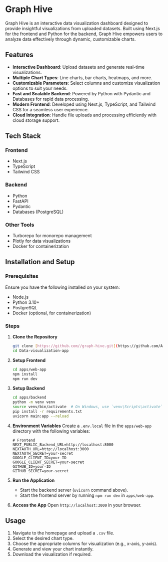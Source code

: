 # Graph Hive

Graph Hive is an interactive data visualization dashboard designed to provide insightful visualizations from uploaded datasets. Built using Next.js for the frontend and Python for the backend, Graph Hive empowers users to analyze data effectively through dynamic, customizable charts.

## Features

- **Interactive Dashboard**: Upload datasets and generate real-time visualizations.
- **Multiple Chart Types**: Line charts, bar charts, heatmaps, and more.
- **Customizable Parameters**: Select columns and customize visualization options to suit your needs.
- **Fast and Scalable Backend**: Powered by Python with Pydantic and Databases for rapid data processing.
- **Modern Frontend**: Developed using Next.js, TypeScript, and Tailwind CSS for a seamless user experience.
- **Cloud Integration**: Handle file uploads and processing efficiently with cloud storage support.

## Tech Stack

### Frontend

- Next.js
- TypeScript
- Tailwind CSS

### Backend

- Python
- FastAPI
- Pydantic
- Databases (PostgreSQL)

### Other Tools

- Turborepo for monorepo management
- Plotly for data visualizations
- Docker for containerization

## Installation and Setup

### Prerequisites

Ensure you have the following installed on your system:

- Node.js
- Python 3.10+
- PostgreSQL
- Docker (optional, for containerization)

### Steps

1. **Clone the Repository**

   ```bash
   git clone [https://github.com//graph-hive.git](https://github.com/Abhinav-1904/Data-visualization-app
   cd Data-visualization-app
   ```

2. **Setup Frontend**

   ```bash
   cd apps/web-app
   npm install
   npm run dev
   ```

3. **Setup Backend**

   ```bash
   cd apps/backend
   python -m venv venv
   source venv/bin/activate  # On Windows, use `venv\Scripts\activate`
   pip install -r requirements.txt
   uvicorn main:app --reload
   ```

4. **Environment Variables**
   Create a `.env.local` file in the `apps/web-app` directory with the following variables:

   ```env
   # Frontend
   NEXT_PUBLIC_Backend_URL=http://localhost:8000
   NEXTAUTH_URL=http://localhost:3000
   NEXTAUTH_SECRET=your-secret
   GOOGLE_CLIENT_ID=your-ID
   GOOGLE_CLIENT_SECRET=your-secret
   GITHUB_ID=your-ID
   GITHUB_SECRET=your-secret
   ```

5. **Run the Application**

   - Start the backend server (`uvicorn` command above).
   - Start the frontend server by running `npm run dev` in `apps/web-app`.

6. **Access the App**
   Open `http://localhost:3000` in your browser.

## Usage

1. Navigate to the homepage and upload a `.csv` file.
2. Select the desired chart type.
3. Choose the appropriate columns for visualization (e.g., x-axis, y-axis).
4. Generate and view your chart instantly.
5. Download the visualization if required.
